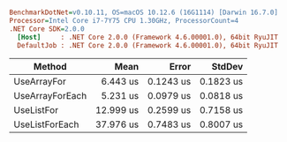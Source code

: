 ``` ini

BenchmarkDotNet=v0.10.11, OS=macOS 10.12.6 (16G1114) [Darwin 16.7.0]
Processor=Intel Core i7-7Y75 CPU 1.30GHz, ProcessorCount=4
.NET Core SDK=2.0.0
  [Host]     : .NET Core 2.0.0 (Framework 4.6.00001.0), 64bit RyuJIT
  DefaultJob : .NET Core 2.0.0 (Framework 4.6.00001.0), 64bit RyuJIT


```
|          Method |      Mean |     Error |    StdDev |
|---------------- |----------:|----------:|----------:|
|     UseArrayFor |  6.443 us | 0.1243 us | 0.1823 us |
| UseArrayForEach |  5.231 us | 0.0979 us | 0.0818 us |
|      UseListFor | 12.999 us | 0.2599 us | 0.7158 us |
|  UseListForEach | 37.976 us | 0.7483 us | 0.8007 us |
